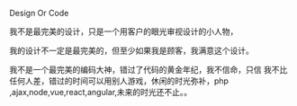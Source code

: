 Design Or Code

我不是最完美的设计，只是一个用客户的眼光审视设计的小人物，

我的设计不一定是最完美的，但至少如果我是顾客，我满意这个设计。

我不是一个最完美的编码大神，错过了代码的黄金年纪，我不信命，只信 我不比任何人差，错过的时间可以用别人游戏，休闲的时光弥补，php ,ajax,node,vue,react,angular,未来的时光还不止。。

